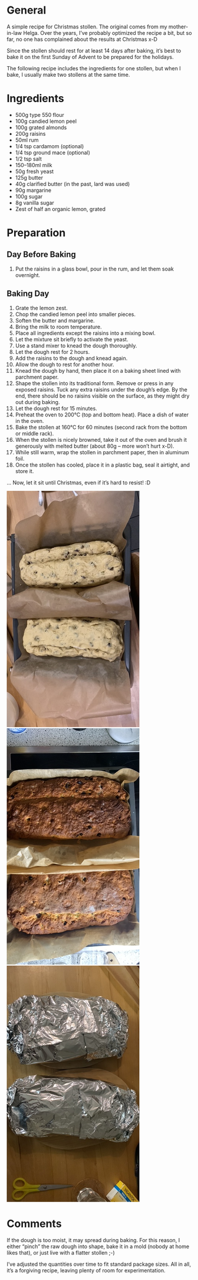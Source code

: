 # General

A simple recipe for Christmas stollen. The original comes from my mother-in-law Helga. Over the years, I’ve probably optimized the recipe a bit, but so far, no one has complained about the results at Christmas x-D  

Since the stollen should rest for at least 14 days after baking, it’s best to bake it on the first Sunday of Advent to be prepared for the holidays.  

The following recipe includes the ingredients for one stollen, but when I bake, I usually make two stollens at the same time.  


# Ingredients

* 500g type 550 flour  
* 100g candied lemon peel  
* 100g grated almonds  
* 200g raisins  
* 50ml rum  
* 1/4 tsp cardamom (optional)  
* 1/4 tsp ground mace (optional)  
* 1/2 tsp salt  
* 150–180ml milk  
* 50g fresh yeast  
* 125g butter  
* 40g clarified butter (in the past, lard was used)  
* 90g margarine  
* 100g sugar  
* 8g vanilla sugar  
* Zest of half an organic lemon, grated  


# Preparation  

## Day Before Baking  
1. Put the raisins in a glass bowl, pour in the rum, and let them soak overnight.  

## Baking Day  
1. Grate the lemon zest.  
2. Chop the candied lemon peel into smaller pieces.  
3. Soften the butter and margarine.  
4. Bring the milk to room temperature.  
5. Place all ingredients except the raisins into a mixing bowl.  
6. Let the mixture sit briefly to activate the yeast.  
7. Use a stand mixer to knead the dough thoroughly.  
8. Let the dough rest for 2 hours.  
9. Add the raisins to the dough and knead again.  
10. Allow the dough to rest for another hour.  
11. Knead the dough by hand, then place it on a baking sheet lined with parchment paper.  
12. Shape the stollen into its traditional form. Remove or press in any exposed raisins. Tuck any extra raisins under the dough’s edge. By the end, there should be no raisins visible on the surface, as they might dry out during baking.  
13. Let the dough rest for 15 minutes.  
14. Preheat the oven to 200°C (top and bottom heat). Place a dish of water in the oven.  
15. Bake the stollen at 160°C for 60 minutes (second rack from the bottom or middle rack).  
16. When the stollen is nicely browned, take it out of the oven and brush it generously with melted butter (about 80g – more won’t hurt x-D).  
17. While still warm, wrap the stollen in parchment paper, then in aluminum foil.  
18. Once the stollen has cooled, place it in a plastic bag, seal it airtight, and store it.  

... Now, let it sit until Christmas, even if it’s hard to resist! :D  

![before it gets backed](./img/formed.JPG)
![backed](./img/backed.JPG)
![ready to rest](./img/ready_to_rest.JPG)

# Comments  

If the dough is too moist, it may spread during baking. For this reason, I either “pinch” the raw dough into shape, bake it in a mold (nobody at home likes that), or just live with a flatter stollen ;-)  

I’ve adjusted the quantities over time to fit standard package sizes. All in all, it’s a forgiving recipe, leaving plenty of room for experimentation.
